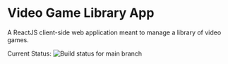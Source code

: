 # Video Game Library App
A ReactJS client-side web application meant to manage a library of video games.

Current Status: ![Build status for main branch](https://github.com/cocobokostudios/videogamelibrary/actions/workflows/ci-cd.yml/badge.svg?branch=main)
